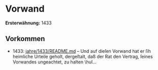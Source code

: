 # Vorwand

**Ersterwähnung:** 1433

## Vorkommen
- 1433: [jahre/1433/README.md](../jahre/1433/README.md) – Und auf dieſen
Vorwand hat er ſih heimliche Urteile geholt, dergeſtalt,
daß der Rat den Vertrag, ſeines Vorwandes ungeachtet,
zu halten \hul...
